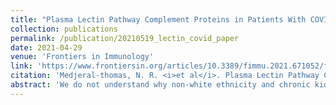 ```yaml
---
title: "Plasma Lectin Pathway Complement Proteins in Patients With COVID-19 and Renal Disease"
collection: publications
permalink: /publication/20210519_lectin_covid_paper
date: 2021-04-29
venue: 'Frontiers in Immunology'
link: 'https://www.frontiersin.org/articles/10.3389/fimmu.2021.671052/full'
citation: 'Medjeral-thomas, N. R. <i>et al</i>. Plasma Lectin Pathway Complement Proteins in Patients With COVID-19 and Renal Disease. 12, (2021) doi:10.3389/fimmu.2021.671052.'
abstract: 'We do not understand why non-white ethnicity and chronic kidney disease increase susceptibility to COVID-19. The lectin pathway of complement activation is a key contributor to innate immunity and inflammation. Concentrations of plasma lectin pathway proteins influence pathway activity and vary with ethnicity. We measured circulating lectin proteins in a multi-ethnic cohort of chronic kidney disease patients with and without COVID19 infection to determine if lectin pathway activation was contributing to COVID19 severity. We measured 11 lectin proteins in serial samples from a cohort of 33 patients with chronic kidney impairment and COVID19. Controls were single plasma samples from 32 patients on dialysis and 32 healthy individuals. We demonstrated multiple associations between recognition molecules and associated proteases of the lectin pathway and COVID-19, including COVID-19 severity. Some of these associations were unique to patients of Asian and White ethnicity. Our novel findings demonstrate that COVID19 infection alters the concentration of plasma lectin proteins and some of these changes were linked to ethnicity. This suggests a role for the lectin pathway in the host response to COVID-19 and suggest that variability within this pathway may contribute to ethnicity-associated differences in susceptibility to severe COVID-19.'
---
```

